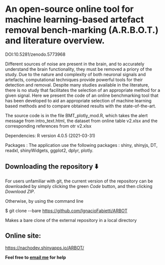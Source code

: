 # An open-source online tool for machine learning-based artefact removal bench-marking (A.R.B.O.T.) and literature overview.

DOI:10.5281/zenodo.5773968

Different sources of noise are present in the brain, and to accurately understand the brain functionality, they must be removed a priory of the study. Due to the nature and complexity of both neuronal signals and artefacts, computational techniques provide powerful tools for their detection and removal. Despite many studies available in the literature, there is no study that facilitates the selection of an appropriate method for a given signal. Here we present the code of an online benchmarking tool that has been developed to aid an appropriate selection of machine learning based methods and to compare obtained results with the state-of-the-art.

The source code is in the file BMT_plotly_mod.R, which takes the alert message from intro_text.html, the dataset from online table v2.xlsx and the corresponding references from otr v2.xlsx

Dependencies:
R version 4.0.5 (2021-03-31)

Packages : The application use the following packages : shiny, shinyjs, DT, readxl, shinyWidgets, ggplot2, dplyr, plotly.

## Downloading the repository :arrow_down:

For users unfamiliar with git, the current version of the repository can be downloaded by simply clicking the green _Code_ button, and then clicking _Download ZIP_.

Otherwise, by using the command line

$ git clone --bare https://github.com/IgnacioFabietti/ARBOT

Makes a bare clone of the external repository in a local directory


## Online site:
https://nachodev.shinyapps.io/ARBOT/

**Feel free to [email me](mailto:n0892706@my.ntu.ac.uk) for help**
